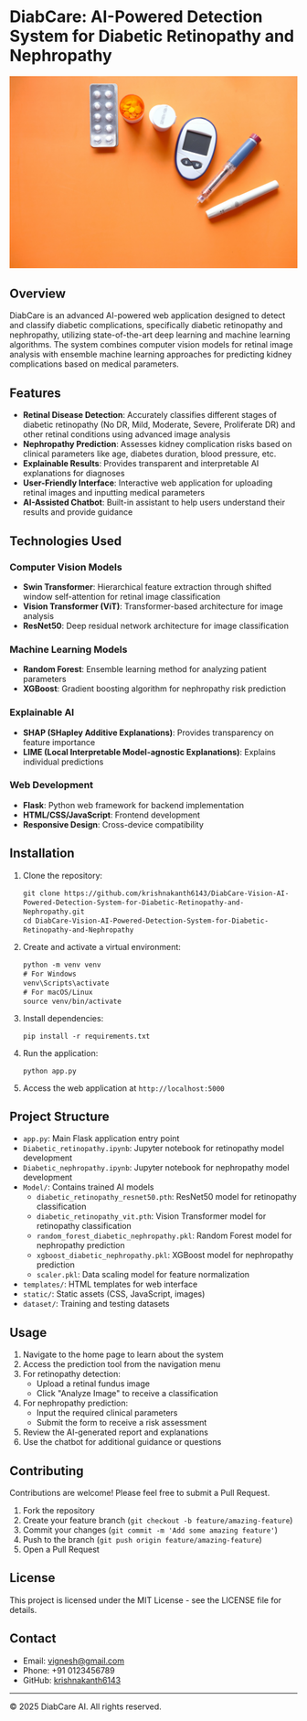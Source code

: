 # DiabCare: AI-Powered Detection System for Diabetic Retinopathy and Nephropathy

![DiabCare Banner](static/bg.jpg)

## Overview

DiabCare is an advanced AI-powered web application designed to detect and classify diabetic complications, specifically diabetic retinopathy and nephropathy, utilizing state-of-the-art deep learning and machine learning algorithms. The system combines computer vision models for retinal image analysis with ensemble machine learning approaches for predicting kidney complications based on medical parameters.

## Features

- **Retinal Disease Detection**: Accurately classifies different stages of diabetic retinopathy (No DR, Mild, Moderate, Severe, Proliferate DR) and other retinal conditions using advanced image analysis
- **Nephropathy Prediction**: Assesses kidney complication risks based on clinical parameters like age, diabetes duration, blood pressure, etc.
- **Explainable Results**: Provides transparent and interpretable AI explanations for diagnoses
- **User-Friendly Interface**: Interactive web application for uploading retinal images and inputting medical parameters
- **AI-Assisted Chatbot**: Built-in assistant to help users understand their results and provide guidance

## Technologies Used

### Computer Vision Models
- **Swin Transformer**: Hierarchical feature extraction through shifted window self-attention for retinal image classification
- **Vision Transformer (ViT)**: Transformer-based architecture for image analysis
- **ResNet50**: Deep residual network architecture for image classification

### Machine Learning Models
- **Random Forest**: Ensemble learning method for analyzing patient parameters
- **XGBoost**: Gradient boosting algorithm for nephropathy risk prediction

### Explainable AI
- **SHAP (SHapley Additive Explanations)**: Provides transparency on feature importance
- **LIME (Local Interpretable Model-agnostic Explanations)**: Explains individual predictions

### Web Development
- **Flask**: Python web framework for backend implementation
- **HTML/CSS/JavaScript**: Frontend development
- **Responsive Design**: Cross-device compatibility

## Installation

1. Clone the repository:
   ```
   git clone https://github.com/krishnakanth6143/DiabCare-Vision-AI-Powered-Detection-System-for-Diabetic-Retinopathy-and-Nephropathy.git
   cd DiabCare-Vision-AI-Powered-Detection-System-for-Diabetic-Retinopathy-and-Nephropathy
   ```

2. Create and activate a virtual environment:
   ```
   python -m venv venv
   # For Windows
   venv\Scripts\activate
   # For macOS/Linux
   source venv/bin/activate
   ```

3. Install dependencies:
   ```
   pip install -r requirements.txt
   ```

4. Run the application:
   ```
   python app.py
   ```

5. Access the web application at `http://localhost:5000`

## Project Structure

- `app.py`: Main Flask application entry point
- `Diabetic_retinopathy.ipynb`: Jupyter notebook for retinopathy model development
- `Diabetic_nephropathy.ipynb`: Jupyter notebook for nephropathy model development
- `Model/`: Contains trained AI models
  - `diabetic_retinopathy_resnet50.pth`: ResNet50 model for retinopathy classification
  - `diabetic_retinopathy_vit.pth`: Vision Transformer model for retinopathy classification
  - `random_forest_diabetic_nephropathy.pkl`: Random Forest model for nephropathy prediction
  - `xgboost_diabetic_nephropathy.pkl`: XGBoost model for nephropathy prediction
  - `scaler.pkl`: Data scaling model for feature normalization
- `templates/`: HTML templates for web interface
- `static/`: Static assets (CSS, JavaScript, images)
- `dataset/`: Training and testing datasets

## Usage

1. Navigate to the home page to learn about the system
2. Access the prediction tool from the navigation menu
3. For retinopathy detection:
   - Upload a retinal fundus image
   - Click "Analyze Image" to receive a classification
4. For nephropathy prediction:
   - Input the required clinical parameters
   - Submit the form to receive a risk assessment
5. Review the AI-generated report and explanations
6. Use the chatbot for additional guidance or questions

## Contributing

Contributions are welcome! Please feel free to submit a Pull Request.

1. Fork the repository
2. Create your feature branch (`git checkout -b feature/amazing-feature`)
3. Commit your changes (`git commit -m 'Add some amazing feature'`)
4. Push to the branch (`git push origin feature/amazing-feature`)
5. Open a Pull Request

## License

This project is licensed under the MIT License - see the LICENSE file for details.

## Contact

- Email: vignesh@gmail.com
- Phone: +91 0123456789
- GitHub: [krishnakanth6143](https://github.com/krishnakanth6143)

---

© 2025 DiabCare AI. All rights reserved.
